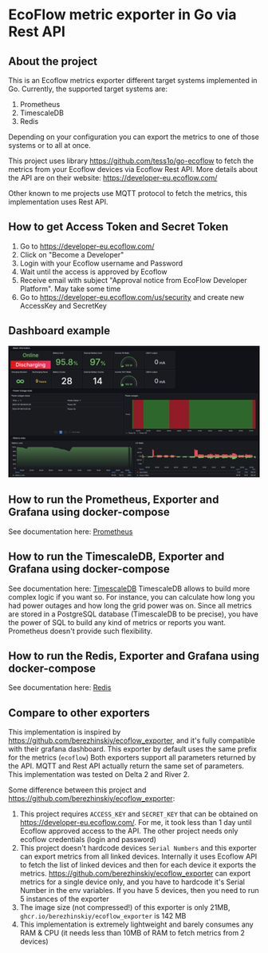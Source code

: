 # EcoFlow metric exporter in Go via Rest API

## About the project

This is an Ecoflow metrics exporter different target systems implemented in Go. Currently, the supported target systems
are:

1. Prometheus
2. TimescaleDB
3. Redis

Depending on your configuration you can export the metrics to one of those systems or to all at once.

This project uses library https://github.com/tess1o/go-ecoflow to fetch the metrics from your Ecoflow devices via
Ecoflow Rest API. More details about the API are on their website: https://developer-eu.ecoflow.com/

Other known to me projects use MQTT protocol to fetch the metrics, this implementation uses Rest API.

## How to get Access Token and Secret Token

1. Go to https://developer-eu.ecoflow.com/
2. Click on "Become a Developer"
3. Login with your Ecoflow username and Password
4. Wait until the access is approved by Ecoflow
5. Receive email with subject "Approval notice from EcoFlow Developer Platform". May take some time
6. Go to https://developer-eu.ecoflow.com/us/security and create new AccessKey and SecretKey

## Dashboard example
![img.png](docs/images/dashboard_example.png)

## How to run the Prometheus, Exporter and Grafana using docker-compose
See documentation here: [Prometheus](docs/prometheus.md)

## How to run the TimescaleDB, Exporter and Grafana using docker-compose
See documentation here: [TimescaleDB](docs/timescaledb.md)
TimescaleDB allows to build more complex logic if you want so. For instance, you can calculate how long you had power
outages and how long the grid power was on. Since all metrics are stored in a PostgreSQL database (TimescaleDB to be
precise), you have the power of SQL to build any kind of metrics or reports you want. Prometheus doesn't provide such
flexibility.

## How to run the Redis, Exporter and Grafana using docker-compose
See documentation here: [Redis](docs/redis.md)

## Compare to other exporters

This implementation is inspired by https://github.com/berezhinskiy/ecoflow_exporter, and it's fully
compatible with their grafana dashboard. This exporter by default uses the same prefix for the metrics (`ecoflow`)
Both exporters support all parameters returned by the API. MQTT and Rest API actually return the same set of parameters.
This implementation was tested on Delta 2 and River 2.

Some difference between this project and https://github.com/berezhinskiy/ecoflow_exporter:

1. This project requires `ACCESS_KEY` and `SECRET_KEY` that can be obtained on https://developer-eu.ecoflow.com/. For
   me, it took less than 1 day until Ecoflow approved access to the API. The other project needs only ecoflow
   credentials (login and password)
2. This project doesn't hardcode devices `Serial Numbers` and this exporter can export metrics from all linked devices.
   Internally it uses Ecoflow API to fetch the list of linked devices and then for each device it exports the
   metrics. https://github.com/berezhinskiy/ecoflow_exporter can export metrics for a single device only, and you have
   to hardcode it's Serial Number in the env variables. If you have 5 devices, then you need to run 5 instances of the
   exporter
3. The image size (not compressed!) of this exporter is only 21MB, `ghcr.io/berezhinskiy/ecoflow_exporter` is 142 MB
4. This implementation is extremely lightweight and barely consumes any RAM & CPU (it needs less than 10MB of RAM to
   fetch metrics from 2 devices)